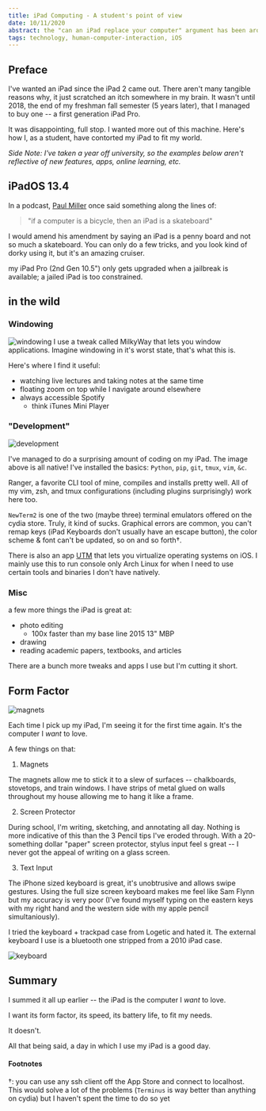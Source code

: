 ```yaml
---
title: iPad Computing - A student's point of view
date: 10/11/2020
abstract: the "can an iPad replace your computer" argument has been around forever. For me, in short, no.
tags: technology, human-computer-interaction, iOS
---
```


## Preface

I've wanted an iPad since the iPad 2 came out. There aren't many tangible reasons why, it just scratched an itch somewhere in my brain. It wasn't until 2018, the end of my freshman fall semester (5 years later), that I managed to buy one -- a first generation iPad Pro.

It was disappointing, full stop. I wanted more out of this machine. Here's how I, as a student, have contorted my iPad to fit my world.

_Side Note: I've taken a year off university, so the examples below aren't reflective of new features, apps, online learning, etc._


## iPadOS 13.4

In a podcast, [Paul Miller](http://twitter.com/futurepaul) once said something along the lines of:

> "if a computer is a bicycle, then an iPad is a skateboard"

I would amend his amendment by saying an iPad is a penny board and not so much a skateboard. You can only do a few tricks, and you look kind of dorky using it, but it's an amazing cruiser.

my iPad Pro (2nd Gen 10.5") only gets upgraded when a jailbreak is available; a jailed iPad is too constrained.


## in the wild 

### Windowing

![windowing](/blog-posts/images/ipad-computing/windows.PNG)
I use a tweak called MilkyWay that lets you window applications. Imagine windowing in it's worst state, that's what this is.

Here's where I find it useful:

- watching live lectures and taking notes at the same time 
- floating zoom on top while I navigate around elsewhere
- always accessible Spotify
    - think iTunes Mini Player

### "Development" 

![development](/blog-posts/images/ipad-computing/development.png)

I've managed to do a surprising amount of coding on my iPad. The image above is all native! I've installed the basics: `Python`, `pip`, `git`, `tmux`, `vim`, `&c`.

Ranger, a favorite CLI tool of mine, compiles and installs pretty well. All of my vim, zsh, and tmux configurations (including plugins surprisingly) work here too. 

`NewTerm2` is one of the two (maybe three) terminal emulators offered on the cydia store. Truly, it kind of sucks. Graphical errors are common, you can't remap keys (iPad Keyboards don't usually have an escape button), the color scheme & font can't be updated, so on and so forth†.

There is also an app [UTM](https://github.com/utmapp/UTM) that lets you virtualize operating systems on iOS. I mainly use this to run console only Arch Linux for when I need to use certain tools and binaries I don't have natively.

### Misc 

a few more things the iPad is great at:

- photo editing
    - 100x faster than my base line 2015 13" MBP
- drawing
- reading academic papers, textbooks, and articles

There are a bunch more tweaks and apps I use but I'm cutting it short.

## Form Factor

![magnets](/blog-posts/images/ipad-computing/magnets.jpg)

Each time I pick up my iPad, I'm seeing it for the first time again. It's the computer I _want_ to love. 

A few things on that:

1. Magnets 

The magnets allow me to stick it to a slew of surfaces -- chalkboards, stovetops, and train windows. I have strips of metal glued on walls throughout my house allowing me to hang it like a frame.

2. Screen Protector

During school, I'm writing, sketching, and annotating all day. Nothing is more indicative of this than the 3 Pencil tips I've eroded through. With a 20-something dollar "paper" screen protector, stylus input feel s great -- I never got the appeal of writing on a glass screen.

3. Text Input

The iPhone sized keyboard is great, it's unobtrusive and allows swipe gestures. Using the full size screen keyboard makes me feel like Sam Flynn but my accuracy is very poor (I've found myself typing on the eastern keys with my right hand and the western side with my apple pencil simultaniously).

I tried the keyboard + trackpad case from Logetic and hated it. The external keyboard I use is a bluetooth one stripped from a 2010 iPad case. 

![keyboard](/blog-posts/images/ipad-computing/keyboard.jpeg)


## Summary

I summed it all up earlier -- the iPad is the computer I _want_ to love.

I want its form factor, its speed, its battery life, to fit my needs. 

It doesn't.

All that being said, a day in which I use my iPad is a good day.

#### Footnotes
†: you can use any ssh client off the App Store and connect to localhost. This would solve a lot of the problems (`Terminus` is way better than anything on cydia) but I haven't spent the time to do so yet
